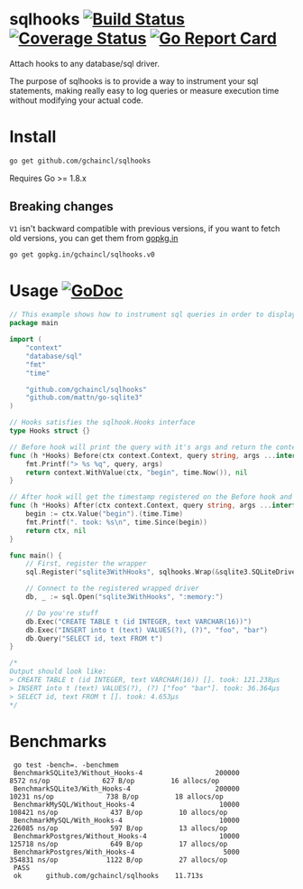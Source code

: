 # sqlhooks [![Build Status](https://travis-ci.org/gchaincl/sqlhooks.svg)](https://travis-ci.org/gchaincl/sqlhooks) [![Coverage Status](https://coveralls.io/repos/github/gchaincl/sqlhooks/badge.svg?branch=master)](https://coveralls.io/github/gchaincl/sqlhooks?branch=master) [![Go Report Card](https://goreportcard.com/badge/github.com/gchaincl/sqlhooks)](https://goreportcard.com/report/github.com/gchaincl/sqlhooks)

Attach hooks to any database/sql driver.

The purpose of sqlhooks is to provide a way to instrument your sql statements, making really easy to log queries or measure execution time without modifying your actual code.

# Install
```bash
go get github.com/gchaincl/sqlhooks
```
Requires Go >= 1.8.x

## Breaking changes
`V1` isn't backward compatible with previous versions, if you want to fetch old versions, you can get them from [gopkg.in](http://gopkg.in/)
```bash
go get gopkg.in/gchaincl/sqlhooks.v0
```

# Usage [![GoDoc](https://godoc.org/github.com/gchaincl/dotsql?status.svg)](https://godoc.org/github.com/gchaincl/sqlhooks)

```go
// This example shows how to instrument sql queries in order to display the time that they consume
package main

import (
	"context"
	"database/sql"
	"fmt"
	"time"

	"github.com/gchaincl/sqlhooks"
	"github.com/mattn/go-sqlite3"
)

// Hooks satisfies the sqlhook.Hooks interface
type Hooks struct {}

// Before hook will print the query with it's args and return the context with the timestamp
func (h *Hooks) Before(ctx context.Context, query string, args ...interface{}) (context.Context, error) {
	fmt.Printf("> %s %q", query, args)
	return context.WithValue(ctx, "begin", time.Now()), nil
}

// After hook will get the timestamp registered on the Before hook and print the elapsed time
func (h *Hooks) After(ctx context.Context, query string, args ...interface{}) (context.Context, error) {
	begin := ctx.Value("begin").(time.Time)
	fmt.Printf(". took: %s\n", time.Since(begin))
	return ctx, nil
}

func main() {
	// First, register the wrapper
	sql.Register("sqlite3WithHooks", sqlhooks.Wrap(&sqlite3.SQLiteDriver{}, &Hooks{}))

	// Connect to the registered wrapped driver
	db, _ := sql.Open("sqlite3WithHooks", ":memory:")

	// Do you're stuff
	db.Exec("CREATE TABLE t (id INTEGER, text VARCHAR(16))")
	db.Exec("INSERT into t (text) VALUES(?), (?)", "foo", "bar")
	db.Query("SELECT id, text FROM t")
}

/*
Output should look like:
> CREATE TABLE t (id INTEGER, text VARCHAR(16)) []. took: 121.238µs
> INSERT into t (text) VALUES(?), (?) ["foo" "bar"]. took: 36.364µs
> SELECT id, text FROM t []. took: 4.653µs
*/
```

# Benchmarks
```
 go test -bench=. -benchmem
 BenchmarkSQLite3/Without_Hooks-4                  200000              8572 ns/op             627 B/op         16 allocs/op
 BenchmarkSQLite3/With_Hooks-4                     200000             10231 ns/op             738 B/op         18 allocs/op
 BenchmarkMySQL/Without_Hooks-4                     10000            108421 ns/op             437 B/op         10 allocs/op
 BenchmarkMySQL/With_Hooks-4                        10000            226085 ns/op             597 B/op         13 allocs/op
 BenchmarkPostgres/Without_Hooks-4                  10000            125718 ns/op             649 B/op         17 allocs/op
 BenchmarkPostgres/With_Hooks-4                      5000            354831 ns/op            1122 B/op         27 allocs/op
 PASS
 ok      github.com/gchaincl/sqlhooks    11.713s
 ```
